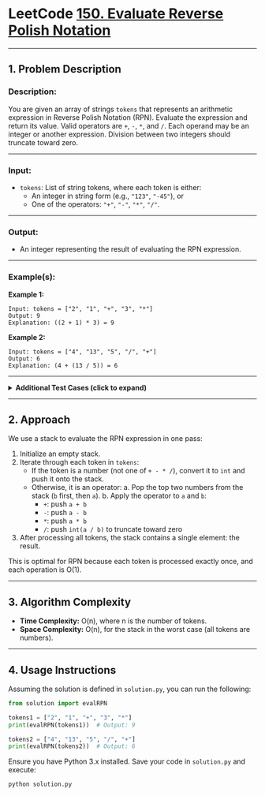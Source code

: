# LeetCode [150. Evaluate Reverse Polish Notation](https://leetcode.com/problems/evaluate-reverse-polish-notation/)

---

## 1. Problem Description

### Description:
You are given an array of strings `tokens` that represents an arithmetic expression in Reverse Polish Notation (RPN). Evaluate the expression and return its value. Valid operators are `+`, `-`, `*`, and `/`. Each operand may be an integer or another expression. Division between two integers should truncate toward zero.

---

### Input:
* `tokens`: List of string tokens, where each token is either:
  - An integer in string form (e.g., `"123"`, `"-45"`), or
  - One of the operators: `"+"`, `"-"`, `"*"`, `"/"`.

---

### Output:
* An integer representing the result of evaluating the RPN expression.

---

### Example(s):
**Example 1:**
```
Input: tokens = ["2", "1", "+", "3", "*"]
Output: 9
Explanation: ((2 + 1) * 3) = 9
```

**Example 2:**
```
Input: tokens = ["4", "13", "5", "/", "+"]
Output: 6
Explanation: (4 + (13 / 5)) = 6
```

---

<details>
<summary><strong>Additional Test Cases (click to expand)</strong></summary>

**Test Case 1:**
```
Input: tokens = ["10", "6", "9", "3", "+", "-11", "*", "/", "*", "17", "+", "5", "+"]
Output: 22
Explanation:
Step-by-step:
  9 3 +       → 12
  12 -11 *    → -132
  6 / -132    → 0      (truncate toward zero)
  10 * 0      → 0
  0 17 +      → 17
  17 5 +      → 22
```

**Test Case 2:**
```
Input: tokens = ["3", "-4", "+"]
Output: -1
Explanation: 3 + (-4) = -1
```

</details>

---

## 2. Approach

We use a stack to evaluate the RPN expression in one pass:

1. Initialize an empty stack.
2. Iterate through each token in `tokens`:
   - If the token is a number (not one of `+ - * /`), convert it to `int` and push it onto the stack.
   - Otherwise, it is an operator:
     a. Pop the top two numbers from the stack (`b` first, then `a`).
     b. Apply the operator to `a` and `b`:
        - `+`: push `a + b`
        - `-`: push `a - b`
        - `*`: push `a * b`
        - `/`: push `int(a / b)` to truncate toward zero
3. After processing all tokens, the stack contains a single element: the result.

This is optimal for RPN because each token is processed exactly once, and each operation is O(1).

---

## 3. Algorithm Complexity

- **Time Complexity:** O(n), where n is the number of tokens.  
- **Space Complexity:** O(n), for the stack in the worst case (all tokens are numbers).

---

## 4. Usage Instructions

Assuming the solution is defined in `solution.py`, you can run the following:

```python
from solution import evalRPN

tokens1 = ["2", "1", "+", "3", "*"]
print(evalRPN(tokens1))  # Output: 9

tokens2 = ["4", "13", "5", "/", "+"]
print(evalRPN(tokens2))  # Output: 6
```

Ensure you have Python 3.x installed. Save your code in `solution.py` and execute:

```
python solution.py
```